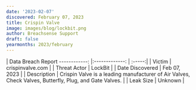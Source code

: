 ```yaml
---
date: '2023-02-07'
discovered: February 07, 2023
title: Crispin Valve
image: images/blog/lockbit.png
author: Breachsense Support
draft: false
yearmonths: 2023/february
---
```



| Data Breach Report
------------:     |:-------------:    | :-----:|
| Victim      | crispinvalve.com      | 
| Threat Actor      | LockBit      | 
| Date Discovered      | Feb 07, 2023      | 
| Description      | Crispin Valve is a leading manufacturer of Air Valves, Check Valves, Butterfly, Plug, and Gate Valves.      | 
| Leak Size      | Unknown      | 

